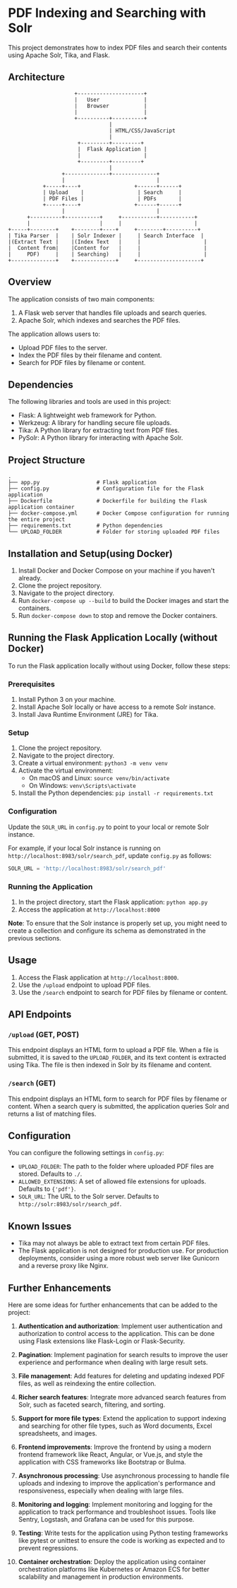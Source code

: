 # PDF Indexing and Searching with Solr

This project demonstrates how to index PDF files and search their contents using Apache Solr, Tika, and Flask.

## Architecture
                         +---------------------+ 
                         |   User              | 
                         |   Browser           | 
                         |                     | 
                         +----------+----------+ 
                                    | 
                                    | HTML/CSS/JavaScript 
                                    | 
                          +---------+---------+ 
                          |  Flask Application | 
                          |                    | 
                          +---------+---------+ 
                                    | 
                     +--------------+--------------+ 
                     |                             | 
               +-----+----+                 +------+------+
               | Upload    |                 | Search     |
               | PDF Files |                 | PDFs       |
               +-----+----+                 +------+------+
                     |                             | 
          +----------+-----------+     +-----------+-----------+ 
          |                      |     |                       | 
    +-----+--------+    +--------+----+     +--------+----------+ 
    | Tika Parser  |    | Solr Indexer |     | Search Interface  | 
    |(Extract Text |    |(Index Text   |     |                    |
    |  Content from|    |Content for   |     |                    |
    |     PDF)     |    | Searching)   |     |                    |
    +--------------+    +-------------+     +--------------------+


## Overview

The application consists of two main components:

1. A Flask web server that handles file uploads and search queries.
2. Apache Solr, which indexes and searches the PDF files.

The application allows users to:

- Upload PDF files to the server.
- Index the PDF files by their filename and content.
- Search for PDF files by filename or content.

## Dependencies

The following libraries and tools are used in this project:

- Flask: A lightweight web framework for Python.
- Werkzeug: A library for handling secure file uploads.
- Tika: A Python library for extracting text from PDF files.
- PySolr: A Python library for interacting with Apache Solr.

## Project Structure

```
.
├── app.py                  # Flask application
├── config.py               # Configuration file for the Flask application
├── Dockerfile              # Dockerfile for building the Flask application container
├── docker-compose.yml      # Docker Compose configuration for running the entire project
├── requirements.txt        # Python dependencies
└── UPLOAD_FOLDER           # Folder for storing uploaded PDF files
```

## Installation and Setup(using Docker)

1. Install Docker and Docker Compose on your machine if you haven't already.
2. Clone the project repository.
3. Navigate to the project directory.
4. Run `docker-compose up --build` to build the Docker images and start the containers.
5. Run `docker-compose down` to stop and remove the Docker containers.

## Running the Flask Application Locally (without Docker)

To run the Flask application locally without using Docker, follow these steps:

### Prerequisites

1. Install Python 3 on your machine.
2. Install Apache Solr locally or have access to a remote Solr instance.
3. Install Java Runtime Environment (JRE) for Tika.

### Setup

1. Clone the project repository.
2. Navigate to the project directory.
3. Create a virtual environment: `python3 -m venv venv`
4. Activate the virtual environment:
   - On macOS and Linux: `source venv/bin/activate`
   - On Windows: `venv\Scripts\activate`
5. Install the Python dependencies: `pip install -r requirements.txt`

### Configuration

Update the `SOLR_URL` in `config.py` to point to your local or remote Solr instance.

For example, if your local Solr instance is running on `http://localhost:8983/solr/search_pdf`, update `config.py` as follows:

```python
SOLR_URL = 'http://localhost:8983/solr/search_pdf'
```

### Running the Application

1. In the project directory, start the Flask application: `python app.py`
2. Access the application at `http://localhost:8000`

**Note**: To ensure that the Solr instance is properly set up, you might need to create a collection and configure its schema as demonstrated in the previous sections.

## Usage

1. Access the Flask application at `http://localhost:8000`.
2. Use the `/upload` endpoint to upload PDF files.
3. Use the `/search` endpoint to search for PDF files by filename or content.

## API Endpoints

### `/upload` (GET, POST)

This endpoint displays an HTML form to upload a PDF file. When a file is submitted, it is saved to the `UPLOAD_FOLDER`, and its text content is extracted using Tika. The file is then indexed in Solr by its filename and content.

### `/search` (GET)

This endpoint displays an HTML form to search for PDF files by filename or content. When a search query is submitted, the application queries Solr and returns a list of matching files.

## Configuration

You can configure the following settings in `config.py`:

- `UPLOAD_FOLDER`: The path to the folder where uploaded PDF files are stored. Defaults to `./`.
- `ALLOWED_EXTENSIONS`: A set of allowed file extensions for uploads. Defaults to `{'pdf'}`.
- `SOLR_URL`: The URL to the Solr server. Defaults to `http://solr:8983/solr/search_pdf`.

## Known Issues

- Tika may not always be able to extract text from certain PDF files.
- The Flask application is not designed for production use. For production deployments, consider using a more robust web server like Gunicorn and a reverse proxy like Nginx.

## Further Enhancements

Here are some ideas for further enhancements that can be added to the project:

1. **Authentication and authorization**: Implement user authentication and authorization to control access to the application. This can be done using Flask extensions like Flask-Login or Flask-Security.

2. **Pagination**: Implement pagination for search results to improve the user experience and performance when dealing with large result sets.

3. **File management**: Add features for deleting and updating indexed PDF files, as well as reindexing the entire collection.

4. **Richer search features**: Integrate more advanced search features from Solr, such as faceted search, filtering, and sorting.

5. **Support for more file types**: Extend the application to support indexing and searching for other file types, such as Word documents, Excel spreadsheets, and images.

6. **Frontend improvements**: Improve the frontend by using a modern frontend framework like React, Angular, or Vue.js, and style the application with CSS frameworks like Bootstrap or Bulma.

7. **Asynchronous processing**: Use asynchronous processing to handle file uploads and indexing to improve the application's performance and responsiveness, especially when dealing with large files.

8. **Monitoring and logging**: Implement monitoring and logging for the application to track performance and troubleshoot issues. Tools like Sentry, Logstash, and Grafana can be used for this purpose.

9. **Testing**: Write tests for the application using Python testing frameworks like pytest or unittest to ensure the code is working as expected and to prevent regressions.

10. **Container orchestration**: Deploy the application using container orchestration platforms like Kubernetes or Amazon ECS for better scalability and management in production environments.
